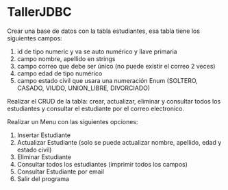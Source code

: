 # TallerJDBC

Crear una base de datos con la tabla estudiantes, esa tabla tiene los siguientes campos:

1. id de tipo numeric y va se auto numérico y llave primaria
2. campo nombre, apellido en strings
3. campo correo que debe ser único (no puede existir el correo 2 veces)
4. campo edad de tipo numérico
5. campo estado civil que usara una numeración Enum (SOLTERO, CASADO, VIUDO, UNION_LIBRE, DIVORCIADO)

Realizar el CRUD de la tabla: crear, actualizar, eliminar y consultar todos los estudiantes y consultar el estudiante por el correo
electronico.

Realizar un Menu con las siguientes opciones:

1. Insertar Estudiante
2. Actualizar Estudiante (solo se puede actualizar nombre, apellido, edad y estado civil)
3. Eliminar Estudiante
4. Consultar todos los estudiantes (imprimir todos los campos)
5. Consultar Estudiante por email
6. Salir del programa